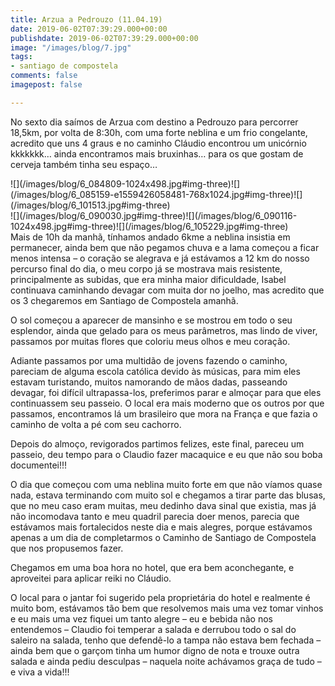 ```yaml
---
title: Arzua a Pedrouzo (11.04.19)
date: 2019-06-02T07:39:29.000+00:00
publishdate: 2019-06-02T07:39:29.000+00:00
image: "/images/blog/7.jpg"
tags:
- santiago de compostela
comments: false
imagepost: false

---
```

No sexto dia saímos de Arzua com destino a Pedrouzo para percorrer 18,5km, por volta de 8:30h, com uma forte neblina e um frio congelante, acredito que uns 4 graus e no caminho Cláudio encontrou um unicórnio kkkkkkk… ainda encontramos mais bruxinhas… para os que gostam de cerveja também tinha seu espaço…

<div>
![](/images/blog/6_084809-1024x498.jpg#img-three)![](/images/blog/6_085159-e1559426058481-768x1024.jpg#img-three)![](/images/blog/6_101513.jpg#img-three)
</div>
<div>
![](/images/blog/6_090030.jpg#img-three)![](/images/blog/6_090116-1024x498.jpg#img-three)![](/images/blog/6_105229.jpg#img-three)
</div>
Mais de 10h da manhã, tínhamos andado 6kme a neblina insistia em permanecer, ainda bem que não pegamos chuva e a lama começou a ficar menos intensa – o coração se alegrava e já estávamos a 12 km do nosso percurso final do dia, o meu corpo já se mostrava mais resistente, principalmente as subidas, que era minha maior dificuldade, Isabel continuava caminhando devagar com muita dor no joelho, mas acredito que os 3 chegaremos em Santiago de Compostela amanhã.

O sol começou a aparecer de mansinho e se mostrou em todo o seu esplendor, ainda que gelado para os meus parâmetros, mas lindo de viver, passamos por muitas flores que coloriu meus olhos e meu coração.

Adiante passamos por uma multidão de jovens fazendo o caminho, pareciam de alguma escola católica devido às músicas, para mim eles estavam turistando, muitos namorando de mãos dadas, passeando devagar, foi difícil ultrapassa-los, preferimos parar e almoçar para que eles continuassem seu passeio. O local era mais moderno que os outros por que passamos, encontramos lá um brasileiro que mora na França e que fazia o caminho de volta a pé com seu cachorro.

Depois do almoço, revigorados partimos felizes, este final, pareceu um passeio, deu tempo para o Claudio fazer macaquice e eu que não sou boba documentei!!!

O dia que começou com uma neblina muito forte em que não víamos quase nada, estava terminando com muito sol e chegamos a tirar parte das blusas, que no meu caso eram muitas, meu dedinho dava sinal que existia, mas já não incomodava tanto e meu quadril parecia doer menos, parecia que estávamos mais fortalecidos neste dia e mais alegres, porque estávamos apenas a um dia de completarmos o Caminho de Santiago de Compostela que nos propusemos fazer.

Chegamos em uma boa hora no hotel, que era bem aconchegante, e aproveitei para aplicar reiki no Cláudio.

O local para o jantar foi sugerido pela proprietária do hotel e realmente é muito bom, estávamos tão bem que resolvemos mais uma vez tomar vinhos e eu mais uma vez fiquei um tanto alegre – eu e bebida não nos entendemos – Claudio foi temperar a salada e derrubou todo o sal do saleiro na salada, tenho que defendê-lo a tampa não estava bem fechada – ainda bem que o garçom tinha um humor digno de nota e trouxe outra salada e ainda pediu desculpas – naquela noite achávamos graça de tudo – e viva a vida!!!